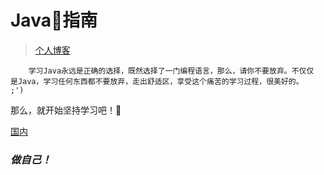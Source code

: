 
# Java🌼指南



>[个人博客](http://jyzg.tj.cn/)


        学习Java永远是正确的选择，既然选择了一门编程语言，那么，请你不要放弃。不仅仅
    是Java，学习任何东西都不要放弃，走出舒适区，享受这个痛苦的学习过程，很美好的。
    ;')

那么，就开始坚持学习吧！🤣

[国内](https://dw1221.gitee.io/justbeme)



### 											***做自己！***

